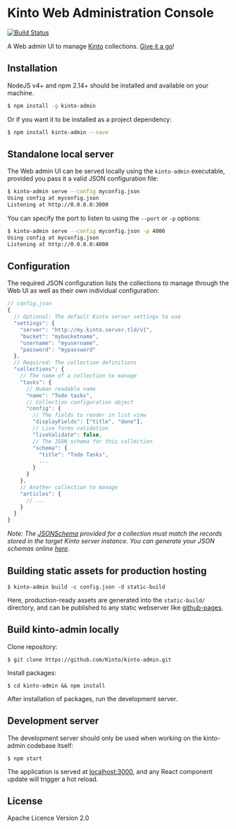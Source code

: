 # Kinto Web Administration Console

[![Build Status](https://travis-ci.org/Kinto/kinto-admin.svg)](https://travis-ci.org/Kinto/kinto-admin)

A Web admin UI to manage [Kinto](https://kinto.readthedocs.io/) collections.
[Give it a go](http://kinto.github.io/kinto-admin/)!

## Installation

NodeJS v4+ and npm 2.14+ should be installed and available on your machine.

```bash
$ npm install -g kinto-admin
```

Or if you want it to be installed as a project dependency:

```bash
$ npm install kinto-admin --save
```

## Standalone local server

The Web admin UI can be served locally using the `kinto-admin` executable,
provided you pass it a valid JSON configuration file:

```bash
$ kinto-admin serve --config myconfig.json
Using config at myconfig.json
Listening at http://0.0.0.0:3000
```

You can specify the port to listen to using the `--port` or `-p` options:

```bash
$ kinto-admin serve --config myconfig.json -p 4000
Using config at myconfig.json
Listening at http://0.0.0.0:4000
```

## Configuration

The required JSON configuration lists the collections to manage through the Web
UI as well as their own individual configuration:

```js
// config.json
{
  // Optional: The default Kinto server settings to use
  "settings": {
    "server": "http://my.kinto.server.tld/v1",
    "bucket": "mybucketname",
    "username": "myusername",
    "password": "mypassword"
  },
  // Required: The collection definitions
  "collections": {
    // The name of a collection to manage
    "tasks": {
      // Human readable name
      "name": "Todo tasks",
      // Collection configuration object
      "config": {
        // The fields to render in list view
        "displayFields": ["title", "done"],
        // Live forms validation
        "liveValidate": false,
        // The JSON schema for this collection
        "schema": {
          "title": "Todo Tasks",
          ...
        }
      }
    },
    // Another collection to manage
    "articles": {
      // ...
    }
  }
}
```

*Note: The [JSONSchema](http://jsonschema.net/) provided for a collection must
match the records stored in the target Kinto server instance. You can generate
your JSON schemas online [here](http://jsonschema.net/).*

## Building static assets for production hosting

```
$ kinto-admin build -c config.json -d static-build
```

Here, production-ready assets are generated into the `static-build/` directory,
and can be published to any static webserver like
[github-pages](https://pages.github.com/).

## Build kinto-admin locally

Clone repository:

```
$ git clone https://github.com/Kinto/kinto-admin.git
```

Install packages:

```
$ cd kinto-admin && npm install
```

After installation of packages, run the development server.

## Development server

The development server should only be used when working on the kinto-admin
codebase itself:

```
$ npm start
```

The application is served at [localhost:3000](http://localhost:3000/), and any
React component update will trigger a hot reload.

## License

Apache Licence Version 2.0
